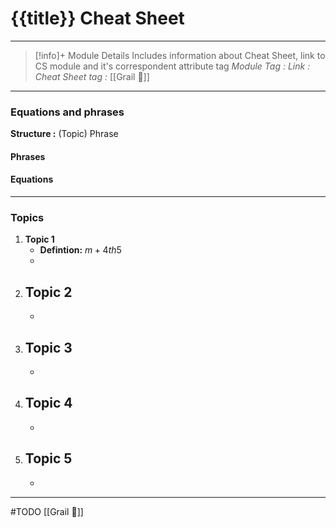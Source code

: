 # {{title}} Cheat Sheet
---
> [!info]+ Module Details
> Includes information about Cheat Sheet, link to CS module and it's correspondent attribute tag 
> *Module Tag :* 
> *Link :* 
> *Cheat Sheet tag :* [[Grail 🩷]]
> 

---
### Equations and phrases
**Structure :** (Topic) Phrase
#### Phrases

#### Equations

---
### Topics
1. **Topic 1**
    - **Defintion:** $m+4th5$
    - 
2. **Topic 2**
    - 
    - 
3. **Topic 3**
    - 
    - 
4. **Topic 4**
    - 
    - 
5. **Topic 5**
    - 
    - 

---
#TODO
[[Grail 🩷]]